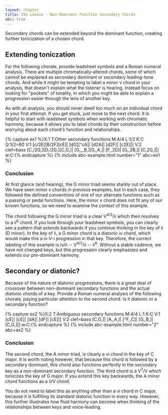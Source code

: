 ```yaml
---
layout: chapter
title: 15b Lesson - Non-dominant Function Secondary Chords
abc: true
---
```


Secondary chords can be extended beyond the dominant function, creating further tonicization of a chosen chord.

## Extending toniczation

For the following chorale, provide leadsheet symbols and a Roman numeral analysis. There are multiple chromatically-altered chords, some of which cannot be explained as secondary dominant or secondary leading-tone chords. And while it might be tempting to label a minor v chord in your analysis, that doesn't explain what the listener is hearing. Instead focus on looking for "pockets" of tonality, in which you might be able to explain a progression easier through the lens of another key. 

As with all analysis, you should never dwell too much on an individual chord in your first attempt. If you get stuck, just move to the next chord. It is helpful to start with leadsheet symbols when working with chromatic harmony, because it allows you to label chords by their construction before worrying about each chord's function and relationships.

{% capture ex1 %}X:1
T:Other secondary functions
M:4/4
L:1/2
K:C
Q:1/2=60
V:1
[c/2E][B/2F][cE]| [dG][^cA]| [d2A]| [d2F]| [c2E]|]
V:2 clef=bass
[C,/2G,][D,/2G,][C,G,]| [G,,_B,][G,,A,]| [F,,2D]| [G,,2B,]| [C,2G,]|]
w:C:{% endcapture %}
{% include abc-example.html number="1" abc=ex1 %}

### Conclusion

At first glance (and hearing), the G minor triad seems starkly out of place. We have seen minor v chords in previous examples, but in each case, they followed the defined conventions of one of our alternate functions such as a passing or pedal functions. Here, the minor v chord does not fit any of our known functions, so we need to examine the context of this example. 

The chord following the G minor triad is a clear V<sup>4/2</sup>/ii which then resolves to a ii<sup>6</sup> chord. If you look through your leadsheet symbols, you can clearly see a pattern that extends backwards if you continue thinking in the key of ii (D minor). In the key of ii, a G minor chord is a diatonic iv chord, which would make this a iv-V-i progression in that key. Therefore, the correct labeling of this example is iv/ii -- V<sup>4/2</sup>/ii -- ii<sup>6</sup>. Without a stable cadence, we have not changed keys, but this progression clearly emphasizes and extends our pre-dominant harmony.

## Secondary or diatonic?

Because of the nature of diatonic progressions, there is a great deal of crossover between non-dominant secondary functions and the actual diatonic chords of a key. Provide a Roman numeral analysis of the following chorale, paying particular attention to the second chord. Is it diatonic or a secondary function?

{% capture ex2 %}X:2
T:Ambiguous secondary functions
M:4/4
L:1
K:C
V:1
[cE]| [cE]| [dA]| [dF]| [cE]|]
V:2 clef=bass
[C,G,]| [A,,A,]| [^F,,C]| [G,,B,]| [C,G,]|]
w:C:{% endcapture %}
{% include abc-example.html number="2" abc=ex2 %}

### Conclusion

The second chord, the A minor triad, is clearly a vi chord in the key of C major. It is worth noting however, that because this chord is followed by a secondary dominant, this chord also functions perfectly in the secondary key as a non-dominant secondary function. The third chord is a  V<sup>7</sup>/V which tonicizes the key of G major. If you extend this key backwards, the A minor chord functions as a ii/V chord.

You do not need to label this as anything other than a vi chord in C major, because it is fulfilling its standard diatonic function in every way. However, this further illustrates how fluid harmony can become when thinking of the relationships between keys and voice-leading.